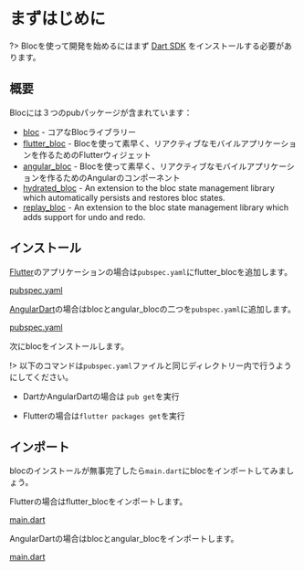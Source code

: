 # まずはじめに

?> Blocを使って開発を始めるにはまず [Dart SDK](https://dart.dev/get-dart) をインストールする必要があります。

## 概要

Blocには３つのpubパッケージが含まれています：

- [bloc](https://pub.dev/packages/bloc) - コアなBlocライブラリー
- [flutter_bloc](https://pub.dev/packages/flutter_bloc) - Blocを使って素早く、リアクティブなモバイルアプリケーションを作るためのFlutterウィジェット
- [angular_bloc](https://pub.dev/packages/angular_bloc) - Blocを使って素早く、リアクティブなモバイルアプリケーションを作るためのAngularのコンポーネント
- [hydrated_bloc](https://pub.dev/packages/hydrated_bloc) - An extension to the bloc state management library which automatically persists and restores bloc states.
- [replay_bloc](https://pub.dev/packages/replay_bloc) - An extension to the bloc state management library which adds support for undo and redo.

## インストール

[Flutter](https://flutter.dev/)のアプリケーションの場合は`pubspec.yaml`にflutter_blocを追加します。

[pubspec.yaml](../_snippets/getting_started/flutter_bloc_pubspec.yaml.md ':include')

[AngularDart](https://angulardart.dev/)の場合はblocとangular_blocの二つを`pubspec.yaml`に追加します。

[pubspec.yaml](../_snippets/getting_started/angular_bloc_pubspec.yaml.md ':include')

次にblocをインストールします。

!> 以下のコマンドは`pubspec.yaml`ファイルと同じディレクトリー内で行うようにしてください。

- DartかAngularDartの場合は `pub get`を実行

- Flutterの場合は`flutter packages get`を実行

## インポート

blocのインストールが無事完了したら`main.dart`にblocをインポートしてみましょう。

Flutterの場合はflutter_blocをインポートします。

[main.dart](../_snippets/getting_started/flutter_bloc_main.dart.md ':include')

AngularDartの場合はblocとangular_blocをインポートします。

[main.dart](../_snippets/getting_started/angular_bloc_main.dart.md ':include')
